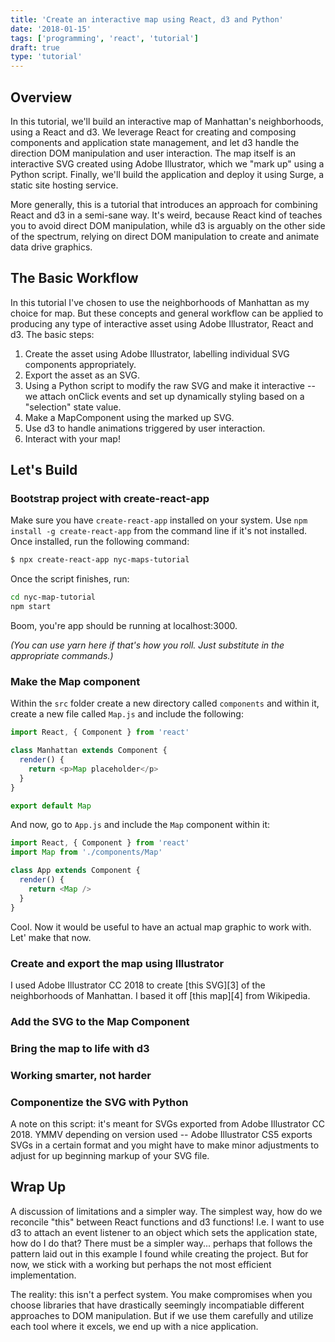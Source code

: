 ```yaml
---
title: 'Create an interactive map using React, d3 and Python'
date: '2018-01-15'
tags: ['programming', 'react', 'tutorial']
draft: true
type: 'tutorial'
---
```


## Overview

In this tutorial, we'll build an interactive map of Manhattan's neighborhoods, using a React and d3. We leverage React for creating and composing components and application state management, and let d3 handle the direction DOM manipulation and user interaction. The map itself is an interactive SVG created using Adobe Illustrator, which we "mark up" using a Python script. Finally, we'll build the application and deploy it using Surge, a static site hosting service.

More generally, this is a tutorial that introduces an approach for combining React and d3 in a semi-sane way. It's weird, because React kind of teaches you to avoid direct DOM manipulation, while d3 is arguably on the other side of the spectrum, relying on direct DOM manipulation to create and animate data drive graphics.

## The Basic Workflow

In this tutorial I've chosen to use the neighborhoods of Manhattan as my choice for map. But these concepts and general workflow can be applied to producing any type of interactive asset using Adobe Illustrator, React and d3. The basic steps:

1. Create the asset using Adobe Illustrator, labelling individual SVG components appropriately.
2. Export the asset as an SVG.
3. Using a Python script to modify the raw SVG and make it interactive -- we attach onClick events and set up dynamically styling based on a "selection" state value.
4. Make a MapComponent using the marked up SVG.
5. Use d3 to handle animations triggered by user interaction.
6. Interact with your map!

## Let's Build

### Bootstrap project with create-react-app

Make sure you have `create-react-app` installed on your system. Use `npm install -g create-react-app` from the command line if it's not installed. Once installed, run the following command:

```bash
$ npx create-react-app nyc-maps-tutorial
```

Once the script finishes, run:

```bash
cd nyc-map-tutorial
npm start
```

Boom, you're app should be running at localhost:3000.

_(You can use yarn here if that's how you roll. Just substitute in the appropriate commands.)_

### Make the Map component

Within the `src` folder create a new directory called `components` and within it, create a new file called `Map.js` and include the following:

```javascript
import React, { Component } from 'react'

class Manhattan extends Component {
  render() {
    return <p>Map placeholder</p>
  }
}

export default Map
```

And now, go to `App.js` and include the `Map` component within it:

```javascript
import React, { Component } from 'react'
import Map from './components/Map'

class App extends Component {
  render() {
    return <Map />
  }
}
```

Cool. Now it would be useful to have an actual map graphic to work with. Let' make that now.

### Create and export the map using Illustrator

I used Adobe Illustrator CC 2018 to create [this SVG][3] of the neighborhoods of Manhattan. I based it off [this map][4] from Wikipedia.

### Add the SVG to the Map Component

### Bring the map to life with d3

### Working smarter, not harder

### Componentize the SVG with Python

A note on this script: it's meant for SVGs exported from Adobe Illustrator CC 2018. YMMV depending on version used -- Adobe Illustrator CS5 exports SVGs in a certain format and you might have to make minor adjustments to adjust for up beginning markup of your SVG file.

## Wrap Up

A discussion of limitations and a simpler way. The simplest way, how do we reconcile "this" between React functions and d3 functions! I.e. I want to use d3 to attach an event listener to an object which sets the application state, how do I do that? There must be a simpler way... perhaps that follows the pattern laid out in this example I found while creating the project. But for now, we stick with a working but perhaps the not most efficient implementation.

The reality: this isn't a perfect system. You make compromises when you choose libraries that have drastically seemingly incompatiable different approaches to DOM manipulation. But if we use them carefully and utilize each tool where it excels, we end up with a nice application.
